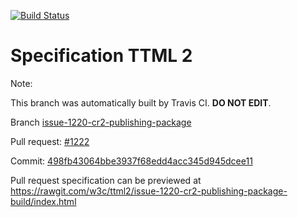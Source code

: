 [![Build Status](https://travis-ci.org/w3c/ttml2.svg?branch=issue-1220-cr2-publishing-package)](https://travis-ci.org/w3c/ttml2)


# Specification TTML 2


Note:


This branch was automatically built by Travis CI. <b>DO NOT EDIT</b>.


 Branch [issue-1220-cr2-publishing-package](https://github.com/w3c/ttml2/tree/issue-1220-cr2-publishing-package)


 Pull request: [#1222](https://github.com/w3c/ttml2/pull/1222)


 Commit: [498fb43064bbe3937f68edd4acc345d945dcee11](https://github.com/w3c/ttml2/commit/498fb43064bbe3937f68edd4acc345d945dcee11)

Pull request specification can be previewed at https://rawgit.com/w3c/ttml2/issue-1220-cr2-publishing-package-build/index.html



